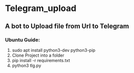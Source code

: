 # Telegram_upload

## A bot to Upload file from Url to Telegram

### Ubuntu Guide:

1. sudo apt install python3-dev python3-pip
2. Clone Project into a folder
3. pip install -r requirements.txt
4. python3 tlg.py
